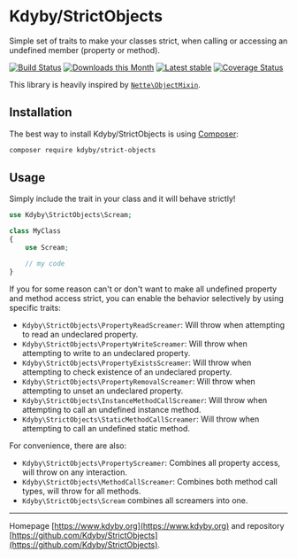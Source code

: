 Kdyby/StrictObjects
===================

Simple set of traits to make your classes strict, when calling or accessing an undefined member (property or method).

[![Build Status](https://travis-ci.org/Kdyby/StrictObjects.svg?branch=master)](https://travis-ci.org/Kdyby/StrictObjects)
[![Downloads this Month](https://img.shields.io/packagist/dm/kdyby/strict-objects.svg)](https://packagist.org/packages/kdyby/strict-objects)
[![Latest stable](https://img.shields.io/packagist/v/kdyby/strict-objects.svg)](https://packagist.org/packages/kdyby/strict-objects)
[![Coverage Status](https://coveralls.io/repos/github/Kdyby/StrictObjects/badge.svg?branch=master)](https://coveralls.io/github/Kdyby/StrictObjects?branch=master)

This library is heavily inspired by [`Nette\ObjectMixin`](https://github.com/nette/utils/blob/e8749e5417bf22b0bd999d4b49ee799a5bad5fb9/src/Utils/ObjectMixin.php).

Installation
------------

The best way to install Kdyby/StrictObjects is using [Composer](https://getcomposer.org/):

```bash
composer require kdyby/strict-objects
```

Usage
-----

Simply include the trait in your class and it will behave strictly!

```php
use Kdyby\StrictObjects\Scream;

class MyClass
{
    use Scream;

    // my code
}
```

If you for some reason can't or don't want to make all undefined property and method access strict,
you can enable the behavior selectively by using specific traits:

 * `Kdyby\StrictObjects\PropertyReadScreamer`: Will throw when attempting to read an undeclared property.
 * `Kdyby\StrictObjects\PropertyWriteScreamer`: Will throw when attempting to write to an undeclared property.
 * `Kdyby\StrictObjects\PropertyExistsScreamer`: Will throw when attempting to check existence of an undeclared property.
 * `Kdyby\StrictObjects\PropertyRemovalScreamer`: Will throw when attempting to unset an undeclared property.
 * `Kdyby\StrictObjects\InstanceMethodCallScreamer`: Will throw when attempting to call an undefined instance method.
 * `Kdyby\StrictObjects\StaticMethodCallScreamer`: Will throw when attempting to call an undefined static method.

For convenience, there are also:

 * `Kdyby\StrictObjects\PropertyScreamer`: Combines all property access, will throw on any interaction.
 * `Kdyby\StrictObjects\MethodCallScreamer`: Combines both method call types, will throw for all methods.
 * `Kdyby\StrictObjects\Scream` combines all screamers into one.


-----

Homepage [https://www.kdyby.org](https://www.kdyby.org) and repository [https://github.com/Kdyby/StrictObjects](https://github.com/Kdyby/StrictObjects).
